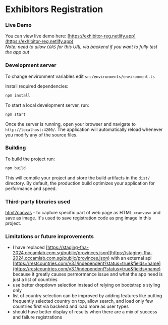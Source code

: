 # Exhibitors Registration

### Live Demo

You can view live demo here: [https://exhibitor-reg.netlify.app](https://exhibitor-reg.netlify.app)
<br />
_Note: need to allow `CORS` for this URL via backend if you want to fully test the app out_

### Development server

To change environment variables edit `src/environments/environment.ts`

Install required dependencies:

```bash
npm install
```

To start a local development server, run:

```bash
npm start
```

Once the server is running, open your browser and navigate to `http://localhost:4200/`. The application will automatically reload whenever you modify any of the source files.

### Building

To build the project run:

```bash
npm build
```

This will compile your project and store the build artifacts in the `dist/` directory. By default, the production build optimizes your application for performance and speed.

### Third-party libraries used

[html2canvas](https://github.com/niklasvh/html2canvas) - to capture specific part of web page as HTML `<canvas>` and save as image. It's used to save registration code as png image in this project.

### Limitations or future improvements

- I have replaced [https://staging-fha-2024.occamlab.com.sg/public/provinces.json](https://staging-fha-2024.occamlab.com.sg/public/provinces.json) with an external api [https://restcountries.com/v3.1/independent?status=true&fields=name](https://restcountries.com/v3.1/independent?status=true&fields=name) because it greatly causes permormance issue and what the app need is just a list of countries
- use better dropdown selection instead of relying on bootstrap's styling only
- list of country selection can be improved by adding features like putting frequently selected country on top, allow search, and load only few countries first via backend and load more as user types
- should have better display of results when there are a mix of success and failure registrations
